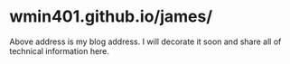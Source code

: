# wmin401.github.io/james/
Above address is my blog address. I will decorate it soon and share all of technical information here.

